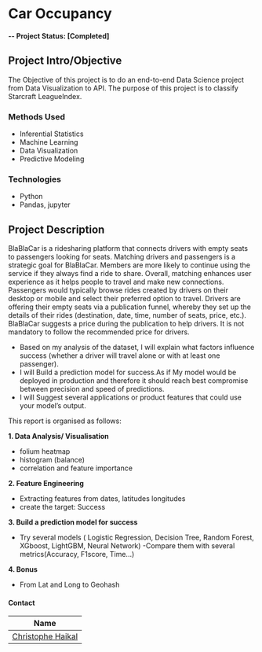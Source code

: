 # Car Occupancy


#### -- Project Status: [Completed]

## Project Intro/Objective
The Objective of this project is to do an end-to-end Data Science project from Data Visualization to API.
The purpose of this project is to classify Starcraft LeagueIndex.


### Methods Used
* Inferential Statistics
* Machine Learning
* Data Visualization
* Predictive Modeling


### Technologies
* Python
* Pandas, jupyter


## Project Description
BlaBlaCar is a ridesharing platform that connects drivers with empty seats to
passengers looking for seats.
Matching drivers and passengers is a strategic goal for BlaBlaCar. Members are
more likely to continue using the service if they always find a ride to share. Overall,
matching enhances user experience as it helps people to travel and make new
connections.
Passengers would typically browse rides created by drivers on their desktop or
mobile and select their preferred option to travel. Drivers are offering their empty
seats via a publication funnel, whereby they set up the details of their rides
(destination, date, time, number of seats, price, etc.). BlaBlaCar suggests a price
during the publication to help drivers. It is not mandatory to follow the recommended
price for drivers.

- Based on my analysis of the dataset, I will explain what factors
influence success (whether a driver will travel alone or with at least one
passenger).
- I will Build a prediction model for success.As if My model would be deployed in production and therefore it should reach best compromise between precision and speed of predictions.
- I will Suggest several applications or product features that could use your model’s output.

This report is organised as follows:

 **1. Data Analysis/ Visualisation**
 - folium heatmap
 - histogram (balance)
 - correlation and feature importance
   
**2. Feature Engineering**
 - Extracting features from dates, latitudes longitudes
 - create the target: Success

**3. Build a prediction model for success**
 - Try several models ( Logistic Regression, Decision Tree, Random Forest, XGboost, LightGBM, Neural Network)
 -Compare them with several metrics(Accuracy, F1score, Time...)

**4. Bonus**
- From Lat and Long to Geohash


#### Contact

|Name     | 
|---------|
|[Christophe Haikal](https://github.com/ChristopheHAIKAL)| 
